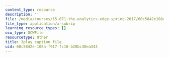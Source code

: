 ```yaml
---
content_type: resource
description: ''
file: /media/courses/15-071-the-analytics-edge-spring-2017/60c5842e108af917fc16b28bc30ea343_ww-S4khiumM.srt
file_type: application/x-subrip
learning_resource_types: []
ocw_type: OCWFile
resourcetype: Other
title: 3play caption file
uid: 60c5842e-108a-f917-fc16-b28bc30ea343
---
```

